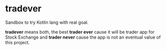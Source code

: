 # tradever
Sandbox to try Kotlin lang with real goal.

**tradever** means both, the best **trader ever** cause it will be trader app for Stock Exchange and **trader never** 
cause the app is not an eventual value of this project.   